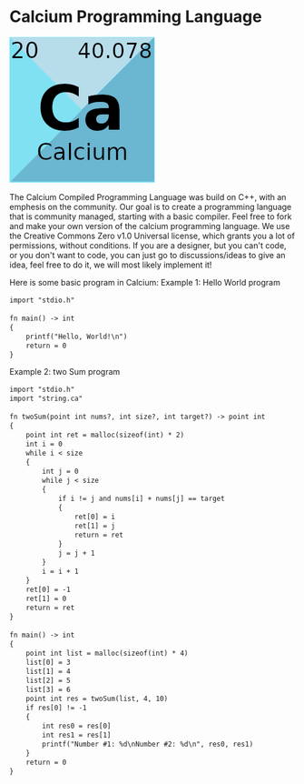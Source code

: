# Calcium Programming Language

![image](https://github.com/suky637/Calcium/blob/main/res/calcium_logo.png?raw=true)

The Calcium Compiled Programming Language was build on C++, with an emphesis on the community. Our goal is to create a programming language that is community managed, starting with a basic compiler. Feel free to fork and make your own version of the calcium programming language. We use the Creative Commons Zero v1.0 Universal license, which grants you a lot of permissions, without conditions. If you are a designer, but you can't code, or you don't want to code, you can just go to discussions/ideas to give an idea, feel free to do it, we will most likely implement it!

Here is some basic program in Calcium:
Example 1: Hello World program
```
import "stdio.h"

fn main() -> int
{
    printf("Hello, World!\n")
    return = 0
}
```

Example 2: two Sum program
```
import "stdio.h"
import "string.ca"

fn twoSum(point int nums?, int size?, int target?) -> point int
{
    point int ret = malloc(sizeof(int) * 2)
    int i = 0
    while i < size
    {
        int j = 0
        while j < size
        {
            if i != j and nums[i] + nums[j] == target
            {
                ret[0] = i
                ret[1] = j
                return = ret
            }
            j = j + 1
        }
        i = i + 1
    }
    ret[0] = -1
    ret[1] = 0
    return = ret
}

fn main() -> int
{
    point int list = malloc(sizeof(int) * 4)
    list[0] = 3
    list[1] = 4
    list[2] = 5
    list[3] = 6
    point int res = twoSum(list, 4, 10)
    if res[0] != -1
    {
        int res0 = res[0]
        int res1 = res[1]
        printf("Number #1: %d\nNumber #2: %d\n", res0, res1)
    }
    return = 0
}
```